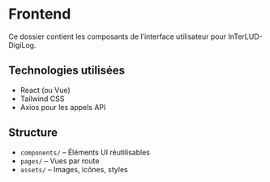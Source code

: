 # Frontend

Ce dossier contient les composants de l’interface utilisateur pour InTerLUD-DigiLog.

## Technologies utilisées
- React (ou Vue)
- Tailwind CSS
- Axios pour les appels API

## Structure
- `components/` – Éléments UI réutilisables
- `pages/` – Vues par route
- `assets/` – Images, icônes, styles
